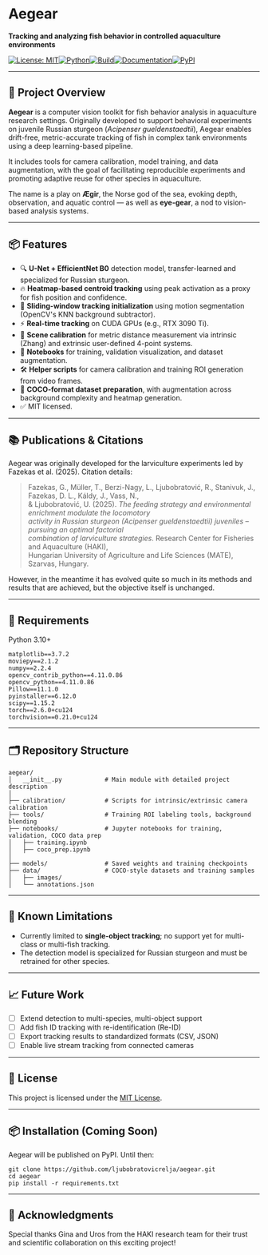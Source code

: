 # Aegear

**Tracking and analyzing fish behavior in controlled aquaculture environments**

[![License: MIT](https://img.shields.io/badge/license-MIT-blue.svg)](LICENSE)[![Python](https://img.shields.io/badge/python-3.10%2B-blue.svg)](https://www.python.org/)[![Build](https://img.shields.io/badge/build-passing-brightgreen.svg)](#)[![Documentation](https://img.shields.io/badge/docs-link-blue.svg)](#)[![PyPI](https://img.shields.io/badge/pypi-coming_soon-orange.svg)](#)

---

## 🧠 Project Overview

**Aegear** is a computer vision toolkit for fish behavior analysis in aquaculture research settings. Originally developed to support behavioral experiments on juvenile Russian sturgeon (*Acipenser gueldenstaedtii*), Aegear enables drift-free, metric-accurate tracking of fish in complex tank environments using a deep learning-based pipeline.

It includes tools for camera calibration, model training, and data augmentation, with the goal of facilitating reproducible experiments and promoting adaptive reuse for other species in aquaculture.

The name is a play on **Ægir**, the Norse god of the sea, evoking depth, observation, and aquatic control — as well as **eye-gear**, a nod to vision-based analysis systems.

---

## 📦 Features

- 🔍 **U-Net + EfficientNet B0** detection model, transfer-learned and specialized for Russian sturgeon.
- 🔥 **Heatmap-based centroid tracking** using peak activation as a proxy for fish position and confidence.
- 🎯 **Sliding-window tracking initialization** using motion segmentation (OpenCV's KNN background subtractor).
- ⚡ **Real-time tracking** on CUDA GPUs (e.g., RTX 3090 Ti).
- 🧭 **Scene calibration** for metric distance measurement via intrinsic (Zhang) and extrinsic user-defined 4-point systems.
- 🧪 **Notebooks** for training, validation visualization, and dataset augmentation.
- 🛠️ **Helper scripts** for camera calibration and training ROI generation from video frames.
- 📁 **COCO-format dataset preparation**, with augmentation across background complexity and heatmap generation.
- ✅ MIT licensed.

---

## 📚 Publications & Citations

Aegear was originally developed for the larviculture experiments led by Fazekas et al. (2025). Citation details:

> Fazekas, G., Müller, T., Berzi-Nagy, L., Ljubobratović, R., Stanivuk, J., Fazekas, D. L., Káldy, J., Vass, N.,  
> & Ljubobratović, U. (2025). *The feeding strategy and environmental enrichment modulate the locomotory  
> activity in Russian sturgeon (Acipenser gueldenstaedtii) juveniles – pursuing an optimal factorial  
> combination of larviculture strategies*. Research Center for Fisheries and Aquaculture (HAKI),  
> Hungarian University of Agriculture and Life Sciences (MATE), Szarvas, Hungary.

However, in the meantime it has evolved quite so much in its methods and results that are achieved, but the objective
itself is unchanged.

---

## 🔧 Requirements

Python 3.10+

```
matplotlib==3.7.2
moviepy==2.1.2
numpy==2.2.4
opencv_contrib_python==4.11.0.86
opencv_python==4.11.0.86
Pillow==11.1.0
pyinstaller==6.12.0
scipy==1.15.2
torch==2.6.0+cu124
torchvision==0.21.0+cu124
```

---

## 🗂 Repository Structure

```
aegear/
│   __init__.py            # Main module with detailed project description
│
├── calibration/           # Scripts for intrinsic/extrinsic camera calibration
├── tools/                 # Training ROI labeling tools, background blending
├── notebooks/             # Jupyter notebooks for training, validation, COCO data prep
│   ├── training.ipynb
│   ├── coco_prep.ipynb
│
├── models/                # Saved weights and training checkpoints
├── data/                  # COCO-style datasets and training samples
│   ├── images/
│   └── annotations.json
```

---

## 🚧 Known Limitations

- Currently limited to **single-object tracking**; no support yet for multi-class or multi-fish tracking.
- The detection model is specialized for Russian sturgeon and must be retrained for other species.

---

## 📈 Future Work

- [ ] Extend detection to multi-species, multi-object support  
- [ ] Add fish ID tracking with re-identification (Re-ID)  
- [ ] Export tracking results to standardized formats (CSV, JSON)  
- [ ] Enable live stream tracking from connected cameras  

---

## 📜 License

This project is licensed under the [MIT License](LICENSE).

---

## 📦 Installation (Coming Soon)

Aegear will be published on PyPI. Until then:

```
git clone https://github.com/ljubobratovicrelja/aegear.git  
cd aegear  
pip install -r requirements.txt
```

---

## 🧠 Acknowledgments

Special thanks Gina and Uros from the HAKI research team for their trust and scientific collaboration on this exciting project!
